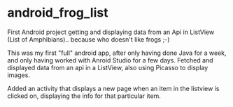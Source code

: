 # android_frog_list
First Android project getting and displaying data from an Api in ListView (List of Amphibians).. because who doesn't like frogs ;-)

This was my first "full" android app, after only having done Java for a week, and only having worked with Anroid Studio for a few days.
Fetched and displayed data from an api in a ListView, also using Picasso to display images.

Added an activity that displays a new page when an item in the listview is clicked on, displaying the info for that particular item.
